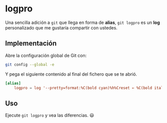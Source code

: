 # logpro

Una sencilla adición a `git` que llega en forma de **alias**, `git logpro` es un **log** personalizado que me gustaría compartir con ustedes.

## Implementación

Abre la configuración global de Git con:

```bash
git config --global -e
```

Y pega el siguiente contenido al final del fichero que se te abrió.

```conf
[alias]
	logpro = log '--pretty=format:%C(bold cyan)%h%Creset ← %C(bold italic)%an%Creset → %C(bold green)%cr%Creset %C(bold yellow)// %s%Creset%C(bold magenta)%d%Creset' --graph
```

## Uso

Ejecute `git logpro` y vea las diferencias. 😃️

